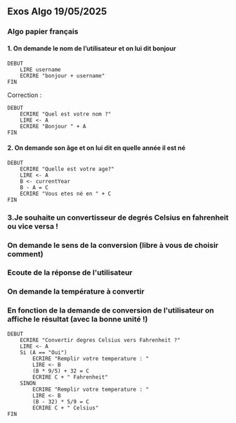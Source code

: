 ## Exos Algo 19/05/2025

### Algo papier français

#### 1. On demande le nom de l’utilisateur et on lui dit bonjour

```
DEBUT
    LIRE username
    ECRIRE "bonjour + username"
FIN
```

Correction :

```
DEBUT
    ECRIRE "Quel est votre nom ?"
    LIRE <- A
    ECRIRE "Bonjour " + A
FIN
```

#### 2. On demande son âge et on lui dit en quelle année il est né

```
DEBUT
    ECRIRE "Quelle est votre age?"
    LIRE <- A
    B <- currentYear
    B - A = C
    ECRIRE "Vous etes né en " + C
FIN
```

### 3.Je souhaite un convertisseur de degrés Celsius en fahrenheit ou vice versa !

### On demande le sens de la conversion (libre à vous de choisir comment)

### Ecoute de la réponse de l'utilisateur

### On demande la température à convertir

### En fonction de la demande de conversion de l'utilisateur on affiche le résultat (avec la bonne unité !)

<!-- c to f : (0 °C × 9/5) + 32 = 32 °F -->
<!-- f to c : (32 °F − 32) × 5/9 = 0 °C -->

```
DEBUT
    ECRIRE "Convertir degres Celsius vers Fahrenheit ?"
    LIRE <- A
    Si (A == "Oui")
        ECRIRE "Remplir votre temperature : "
        LIRE <- B
        (B * 9/5) + 32 = C
        ECRIRE C + " Fahrenheit"
    SINON
        ECRIRE "Remplir votre temperature : "
        LIRE <- B
        (B - 32) * 5/9 = C
        ECRIRE C + " Celsius"
FIN
```
